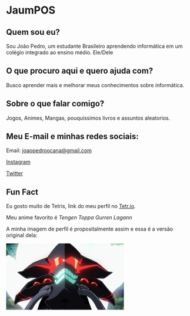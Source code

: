 # **JaumPOS**
## Quem sou eu?
Sou João Pedro, um estudante Brasileiro aprendendo informática em um colégio integrado ao ensino médio. Ele/Dele
## O que procuro aqui e quero ajuda com?
Busco aprender mais e melhorar meus conhecimentos sobre informática.
## Sobre o que falar comigo?
Jogos, Animes, Mangas, pouquissimos livros e assuntos aleatorios.
## Meu E-mail e minhas redes sociais:
Email: joaopedroocana@gmail.com

[Instagram](https://www.instagram.com/jpao_pedro/)

[Twitter](https://twitter.com/joao_pos)
## Fun Fact
Eu gosto muito de Tetris, link do meu perfil no [Tetr.io](https://ch.tetr.io/u/pamjos).

Meu anime favorito é *Tengen Toppa Gurren Lagann*


A minha imagem de perfil é propositalmente assim e essa é a versão original dela:

![Alexis Kerib do Anime SSSS.Gridman](Alexis.jpg)